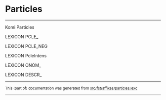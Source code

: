 # Particles
----
Komi Particles

LEXICON PCLE_ 

LEXICON PCLE_NEG 

LEXICON PcleIntens 

LEXICON ONOM_ 

LEXICON DESCR_ 

* * *

<small>This (part of) documentation was generated from [src/fst/affixes/particles.lexc](https://github.com/giellalt/lang-kpv/blob/main/src/fst/affixes/particles.lexc)</small>

---

